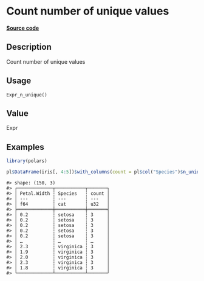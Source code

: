

# Count number of unique values

[**Source code**](https://github.com/pola-rs/r-polars/tree/d562252dbb77de7e06ca3e6150d74a2c709763bc/R/after-wrappers.R#L20)

## Description

Count number of unique values

## Usage

<pre><code class='language-R'>Expr_n_unique()
</code></pre>

## Value

Expr

## Examples

``` r
library(polars)

pl$DataFrame(iris[, 4:5])$with_columns(count = pl$col("Species")$n_unique())
```

    #> shape: (150, 3)
    #> ┌─────────────┬───────────┬───────┐
    #> │ Petal.Width ┆ Species   ┆ count │
    #> │ ---         ┆ ---       ┆ ---   │
    #> │ f64         ┆ cat       ┆ u32   │
    #> ╞═════════════╪═══════════╪═══════╡
    #> │ 0.2         ┆ setosa    ┆ 3     │
    #> │ 0.2         ┆ setosa    ┆ 3     │
    #> │ 0.2         ┆ setosa    ┆ 3     │
    #> │ 0.2         ┆ setosa    ┆ 3     │
    #> │ 0.2         ┆ setosa    ┆ 3     │
    #> │ …           ┆ …         ┆ …     │
    #> │ 2.3         ┆ virginica ┆ 3     │
    #> │ 1.9         ┆ virginica ┆ 3     │
    #> │ 2.0         ┆ virginica ┆ 3     │
    #> │ 2.3         ┆ virginica ┆ 3     │
    #> │ 1.8         ┆ virginica ┆ 3     │
    #> └─────────────┴───────────┴───────┘
